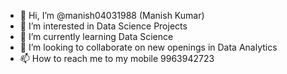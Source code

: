 - 👋 Hi, I’m @manish04031988 (Manish Kumar)
- 👀 I’m interested in Data Science Projects
- 🌱 I’m currently learning Data Science
- 💞️ I’m looking to collaborate on new openings in Data Analytics
- 📫 How to reach me to my mobile 9963942723

<!---
manish04031988/manish04031988 is a ✨ special ✨ repository because its `README.md` (this file) appears on your GitHub profile.
You can click the Preview link to take a look at your changes.
--->
